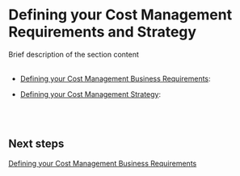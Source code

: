 # Defining your Cost Management Requirements and Strategy
Brief description of the section content
<br />
<br />

<Navigation>
  
- [Defining your Cost Management Business Requirements](New-1.1-Defining-your-cost-management-business-requirements.md):  
  
- [Defining your Cost Management Strategy](New-1.2-Defining-your-cost-management-strategy.md): 
<br />
<br />
  
## Next steps
[Defining your Cost Management Business Requirements](New-1.1-Defining-your-cost-management-business-requirements.md)
